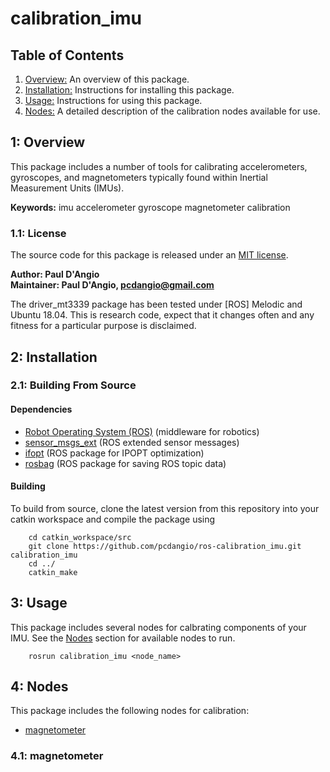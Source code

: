 # calibration_imu

## Table of Contents

1. [Overview:](#1-overview) An overview of this package.
2. [Installation:](#2-installation) Instructions for installing this package.
3. [Usage:](#3-usage) Instructions for using this package.
4. [Nodes:](#4-nodes) A detailed description of the calibration nodes available for use.

## 1: Overview

This package includes a number of tools for calibrating accelerometers, gyroscopes, and magnetometers typically found within Inertial Measurement Units (IMUs).

**Keywords:** imu accelerometer gyroscope magnetometer calibration

### 1.1: License

The source code for this package is released under an [MIT license](LICENSE).

**Author: Paul D'Angio<br />
Maintainer: Paul D'Angio, pcdangio@gmail.com**

The driver_mt3339 package has been tested under [ROS] Melodic and Ubuntu 18.04. This is research code, expect that it changes often and any fitness for a particular purpose is disclaimed.

## 2: Installation

### 2.1: Building From Source

#### Dependencies

- [Robot Operating System (ROS)](http://wiki.ros.org) (middleware for robotics)
- [sensor_msgs_ext](https://github.com/pcdangio/ros-sensor_msgs_ext) (ROS extended sensor messages)
- [ifopt](http://wiki.ros.org/ifopt) (ROS package for IPOPT optimization)
- [rosbag](http://wiki.ros.org/rosbag) (ROS package for saving ROS topic data)

#### Building

To build from source, clone the latest version from this repository into your catkin workspace and compile the package using

        cd catkin_workspace/src
        git clone https://github.com/pcdangio/ros-calibration_imu.git calibration_imu
        cd ../
        catkin_make

## 3: Usage

This package includes several nodes for calbrating components of your IMU. See the [Nodes](#nodes) section for available nodes to run.

        rosrun calibration_imu <node_name>

## 4: Nodes

This package includes the following nodes for calibration:

- [magnetometer](#41-magnetometer)

### 4.1: magnetometer

